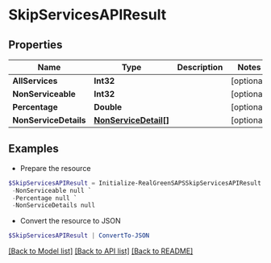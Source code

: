 # SkipServicesAPIResult
## Properties

Name | Type | Description | Notes
------------ | ------------- | ------------- | -------------
**AllServices** | **Int32** |  | [optional] 
**NonServiceable** | **Int32** |  | [optional] 
**Percentage** | **Double** |  | [optional] 
**NonServiceDetails** | [**NonServiceDetail[]**](NonServiceDetail.md) |  | [optional] 

## Examples

- Prepare the resource
```powershell
$SkipServicesAPIResult = Initialize-RealGreenSAPSSkipServicesAPIResult  -AllServices null `
 -NonServiceable null `
 -Percentage null `
 -NonServiceDetails null
```

- Convert the resource to JSON
```powershell
$SkipServicesAPIResult | ConvertTo-JSON
```

[[Back to Model list]](../README.md#documentation-for-models) [[Back to API list]](../README.md#documentation-for-api-endpoints) [[Back to README]](../README.md)

